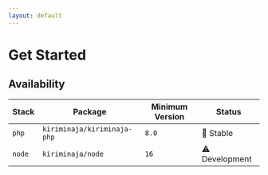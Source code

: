 ```yaml
---
layout: default
---
```


# Get Started

## Availability
| Stack  | Package                     | Minimum Version | Status         |
|--------|-----------------------------|-----------------|----------------|
| `php`  | `kiriminaja/kiriminaja-php` | `8.0`           | 🚀 Stable      |
| `node` | `kiriminaja/node`           | `16`            | ⚠️ Development |
